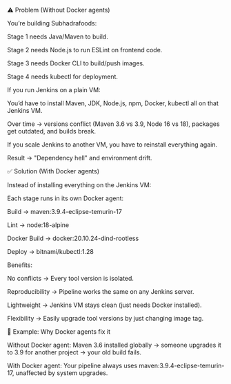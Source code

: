 ⚠️ Problem (Without Docker agents)

You’re building Subhadrafoods:

Stage 1 needs Java/Maven to build.

Stage 2 needs Node.js to run ESLint on frontend code.

Stage 3 needs Docker CLI to build/push images.

Stage 4 needs kubectl for deployment.

If you run Jenkins on a plain VM:

You’d have to install Maven, JDK, Node.js, npm, Docker, kubectl all on that Jenkins VM.

Over time → versions conflict (Maven 3.6 vs 3.9, Node 16 vs 18), packages get outdated, and builds break.

If you scale Jenkins to another VM, you have to reinstall everything again.

Result → "Dependency hell" and environment drift.

✅ Solution (With Docker agents)

Instead of installing everything on the Jenkins VM:

Each stage runs in its own Docker agent:

Build → maven:3.9.4-eclipse-temurin-17

Lint → node:18-alpine

Docker Build → docker:20.10.24-dind-rootless

Deploy → bitnami/kubectl:1.28

Benefits:

No conflicts → Every tool version is isolated.

Reproducibility → Pipeline works the same on any Jenkins server.

Lightweight → Jenkins VM stays clean (just needs Docker installed).

Flexibility → Easily upgrade tool versions by just changing image tag.

🔎 Example: Why Docker agents fix it

Without Docker agent: Maven 3.6 installed globally → someone upgrades it to 3.9 for another project → your old build fails.

With Docker agent: Your pipeline always uses maven:3.9.4-eclipse-temurin-17, unaffected by system upgrades.
